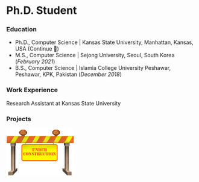 # Ph.D. Student

### Education
- Ph.D., Computer Science | Kansas State University, Manhattan, Kansas, USA (Continue 🙂)
- M.S., Computer Science | Sejong University, Seoul, South Korea (_February 2021_)
- B.S., Computer Science | Islamia College University Peshawar, Peshawar, KPK, Pakistan (_December 2018_)

### Work Experience
Research Assistant at Kansas State University

### Projects 

![](assets/under_construction.gif)
